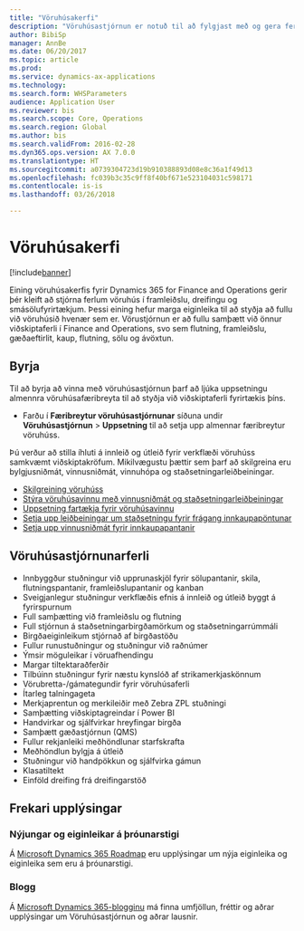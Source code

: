 ```yaml
---
title: "Vöruhúsakerfi"
description: "Vöruhúsastjórnun er notuð til að fylgjast með og gera ferli vöruhúsa sjálfvirk."
author: BibiSp
manager: AnnBe
ms.date: 06/20/2017
ms.topic: article
ms.prod: 
ms.service: dynamics-ax-applications
ms.technology: 
ms.search.form: WHSParameters
audience: Application User
ms.reviewer: bis
ms.search.scope: Core, Operations
ms.search.region: Global
ms.author: bis
ms.search.validFrom: 2016-02-28
ms.dyn365.ops.version: AX 7.0.0
ms.translationtype: HT
ms.sourcegitcommit: a0739304723d19b910388893d08e8c36a1f49d13
ms.openlocfilehash: fc039b3c35c9ff8f40bf671e523104031c598171
ms.contentlocale: is-is
ms.lasthandoff: 03/26/2018

---
```

# <a name="warehouse-management"></a>Vöruhúsakerfi

[!include[banner](../includes/banner.md)]

Eining vöruhúsakerfis fyrir Dynamics 365 for Finance and Operations gerir þér kleift að stjórna ferlum vöruhús í framleiðslu, dreifingu og smásölufyrirtækjum. Þessi eining hefur marga eiginleika til að styðja að fullu við vöruhúsið hvenær sem er. Vörustjórnun er að fullu samþætt við önnur viðskiptaferli í Finance and Operations, svo sem flutning, framleiðslu, gæðaeftirlit, kaup, flutning, sölu og ávöxtun.

## <a name="get-started"></a>Byrja
Til að byrja að vinna með vöruhúsastjórnun þarf að ljúka uppsetningu almennra vöruhúsafæribreyta til að styðja við viðskiptaferli fyrirtækis þíns.

- Farðu í **Færibreytur vöruhúsastjórnunar** síðuna undir **Vöruhúsastjórnun** > **Uppsetning** til að setja upp almennar færibreytur vöruhúss.

Þú verður að stilla íhluti á innleið og útleið fyrir verkflæði vöruhúss samkvæmt viðskiptakröfum. Mikilvægustu þættir sem þarf að skilgreina eru bylgjusniðmát, vinnusniðmát, vinnuhópa og staðsetningarleiðbeiningar.

- [Skilgreining vöruhúss](warehouse-configuration.md)
- [Stýra vöruhúsavinnu með vinnusniðmát og staðsetningarleiðbeiningar](control-warehouse-location-directives.md)
- [Uppsetning fartækja fyrir vöruhúsavinnu](configure-mobile-devices-warehouse.md)
- [Setja upp leiðbeiningar um staðsetningu fyrir frágang innkaupapöntunar](../transportation/tasks/set-up-location-directive-purchase-order-put-away.md)
- [Setja upp vinnusniðmát fyrir innkaupapantanir](./tasks/set-up-work-template-purchase-orders.md)

## <a name="warehouse-management-processes"></a>Vöruhúsastjórnunarferli
- Innbyggður stuðningur við upprunaskjöl fyrir sölupantanir, skila, flutningspantanir, framleiðslupantanir og kanban  
- Sveigjanlegur stuðningur verkflæðis efnis á innleið og útleið byggt á fyrirspurnum
- Full samþætting við framleiðslu og flutning
- Full stjórnun á staðsetningarbirgðamörkum og staðsetningarrúmmáli
- Birgðaeiginleikum stjórnað af birgðastöðu
- Fullur runustuðningur og stuðningur við raðnúmer
- Ýmsir möguleikar í vöruafhendingu
- Margar tiltektaraðferðir
- Tilbúinn stuðningur fyrir næstu kynslóð af strikamerkjaskönnum
- Vörubretta-/gámategundir fyrir vöruhúsaferli
- Ítarleg talningageta
- Merkjaprentun og merkileiðir með Zebra ZPL stuðningi
- Samþætting viðskiptagreindar í Power BI
- Handvirkar og sjálfvirkar hreyfingar birgða
- Samþætt gæðastjórnun (QMS)
- Fullur rekjanleiki meðhöndlunar starfskrafta
- Meðhöndlun bylgja á útleið
- Stuðningur við handpökkun og sjálfvirka gámun
- Klasatiltekt
- Einföld dreifing frá dreifingarstöð

## <a name="additional-resources"></a>Frekari upplýsingar
### <a name="whats-new-and-in-development"></a>Nýjungar og eiginleikar á þróunarstigi
Á [Microsoft Dynamics 365 Roadmap](https://roadmap.dynamics.com/) eru upplýsingar um nýja eiginleika og eiginleika sem eru á þróunarstigi.

### <a name="blogs"></a>Blogg
Á [Microsoft Dynamics 365-blogginu](https://community.dynamics.com/b/msftdynamicsblog) má finna umfjöllun, fréttir og aðrar upplýsingar um Vöruhúsastjórnun og aðrar lausnir.


 



